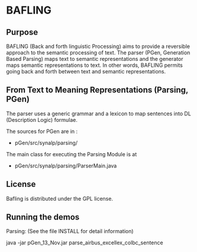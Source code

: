 # BAFLING

## Purpose

BAFLING (Back and forth linguistic Processing) aims to provide a
reversible approach to the semantic processing of text. The parser
(PGen, Generation Based Parsing) maps text to semantic representations
and the generator maps semantic representations to text. In other
words, BAFLING permits going back and forth between text and semantic
representations.


## From Text to Meaning Representations (Parsing, PGen)

The parser uses a generic grammar and a lexicon to map sentences into
DL (Description Logic) formulae.

The sources for PGen are in :

 - pGen/src/synalp/parsing/

The main class for executing the Parsing Module is at 

 - pGen/src/synalp/parsing/ParserMain.java

## License

Bafling is distributed under the GPL license.

## Running the demos

Parsing: (See the file INSTALL for detail information)

java -jar pGen_13_Nov.jar parse_airbus_excellex_colbc_sentence
